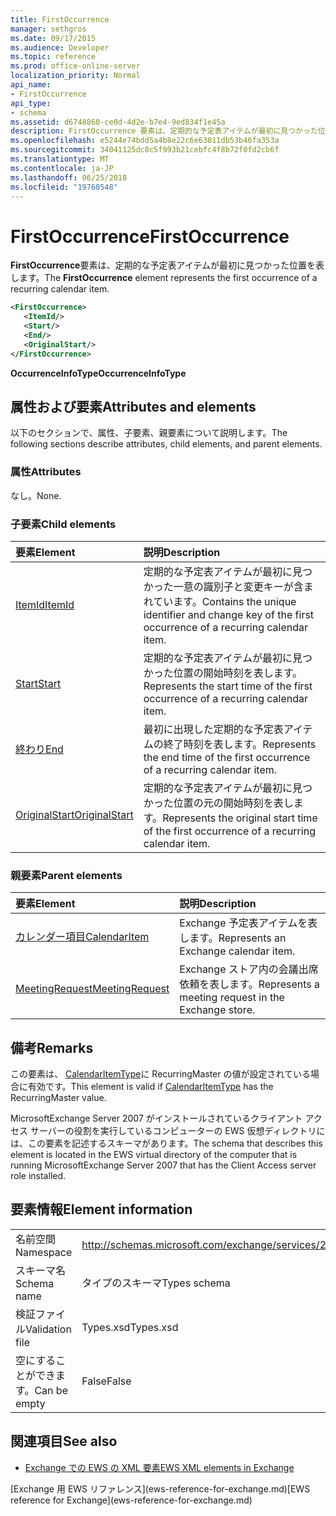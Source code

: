 ```yaml
---
title: FirstOccurrence
manager: sethgros
ms.date: 09/17/2015
ms.audience: Developer
ms.topic: reference
ms.prod: office-online-server
localization_priority: Normal
api_name:
- FirstOccurrence
api_type:
- schema
ms.assetid: d6748860-ce0d-4d2e-b7e4-9ed834f1e45a
description: FirstOccurrence 要素は、定期的な予定表アイテムが最初に見つかった位置を表します。
ms.openlocfilehash: e5244e74bdd5a4b8e22c6e63811db53b46fa353a
ms.sourcegitcommit: 34041125dc8c5f993b21cebfc4f8b72f0fd2cb6f
ms.translationtype: MT
ms.contentlocale: ja-JP
ms.lasthandoff: 06/25/2018
ms.locfileid: "19760548"
---
```

# <a name="firstoccurrence"></a><span data-ttu-id="d7ee8-103">FirstOccurrence</span><span class="sxs-lookup"><span data-stu-id="d7ee8-103">FirstOccurrence</span></span>

<span data-ttu-id="d7ee8-104">**FirstOccurrence**要素は、定期的な予定表アイテムが最初に見つかった位置を表します。</span><span class="sxs-lookup"><span data-stu-id="d7ee8-104">The **FirstOccurrence** element represents the first occurrence of a recurring calendar item.</span></span> 
  
```xml
<FirstOccurrence>
   <ItemId/>
   <Start/>
   <End/>
   <OriginalStart/>
</FirstOccurrence>
```

 <span data-ttu-id="d7ee8-105">**OccurrenceInfoType**</span><span class="sxs-lookup"><span data-stu-id="d7ee8-105">**OccurrenceInfoType**</span></span>
## <a name="attributes-and-elements"></a><span data-ttu-id="d7ee8-106">属性および要素</span><span class="sxs-lookup"><span data-stu-id="d7ee8-106">Attributes and elements</span></span>

<span data-ttu-id="d7ee8-107">以下のセクションで、属性、子要素、親要素について説明します。</span><span class="sxs-lookup"><span data-stu-id="d7ee8-107">The following sections describe attributes, child elements, and parent elements.</span></span>
  
### <a name="attributes"></a><span data-ttu-id="d7ee8-108">属性</span><span class="sxs-lookup"><span data-stu-id="d7ee8-108">Attributes</span></span>

<span data-ttu-id="d7ee8-109">なし。</span><span class="sxs-lookup"><span data-stu-id="d7ee8-109">None.</span></span>
  
### <a name="child-elements"></a><span data-ttu-id="d7ee8-110">子要素</span><span class="sxs-lookup"><span data-stu-id="d7ee8-110">Child elements</span></span>

|<span data-ttu-id="d7ee8-111">**要素**</span><span class="sxs-lookup"><span data-stu-id="d7ee8-111">**Element**</span></span>|<span data-ttu-id="d7ee8-112">**説明**</span><span class="sxs-lookup"><span data-stu-id="d7ee8-112">**Description**</span></span>|
|:-----|:-----|
|[<span data-ttu-id="d7ee8-113">ItemId</span><span class="sxs-lookup"><span data-stu-id="d7ee8-113">ItemId</span></span>](itemid.md) <br/> |<span data-ttu-id="d7ee8-114">定期的な予定表アイテムが最初に見つかった一意の識別子と変更キーが含まれています。</span><span class="sxs-lookup"><span data-stu-id="d7ee8-114">Contains the unique identifier and change key of the first occurrence of a recurring calendar item.</span></span>  <br/> |
|[<span data-ttu-id="d7ee8-115">Start</span><span class="sxs-lookup"><span data-stu-id="d7ee8-115">Start</span></span>](start.md) <br/> |<span data-ttu-id="d7ee8-116">定期的な予定表アイテムが最初に見つかった位置の開始時刻を表します。</span><span class="sxs-lookup"><span data-stu-id="d7ee8-116">Represents the start time of the first occurrence of a recurring calendar item.</span></span>  <br/> |
|[<span data-ttu-id="d7ee8-117">終わり</span><span class="sxs-lookup"><span data-stu-id="d7ee8-117">End </span></span>](end-ex15websvcsotherref.md) <br/> |<span data-ttu-id="d7ee8-118">最初に出現した定期的な予定表アイテムの終了時刻を表します。</span><span class="sxs-lookup"><span data-stu-id="d7ee8-118">Represents the end time of the first occurrence of a recurring calendar item.</span></span>  <br/> |
|[<span data-ttu-id="d7ee8-119">OriginalStart</span><span class="sxs-lookup"><span data-stu-id="d7ee8-119">OriginalStart</span></span>](originalstart.md) <br/> |<span data-ttu-id="d7ee8-120">定期的な予定表アイテムが最初に見つかった位置の元の開始時刻を表します。</span><span class="sxs-lookup"><span data-stu-id="d7ee8-120">Represents the original start time of the first occurrence of a recurring calendar item.</span></span>  <br/> |
   
### <a name="parent-elements"></a><span data-ttu-id="d7ee8-121">親要素</span><span class="sxs-lookup"><span data-stu-id="d7ee8-121">Parent elements</span></span>

|<span data-ttu-id="d7ee8-122">**要素**</span><span class="sxs-lookup"><span data-stu-id="d7ee8-122">**Element**</span></span>|<span data-ttu-id="d7ee8-123">**説明**</span><span class="sxs-lookup"><span data-stu-id="d7ee8-123">**Description**</span></span>|
|:-----|:-----|
|[<span data-ttu-id="d7ee8-124">カレンダー項目</span><span class="sxs-lookup"><span data-stu-id="d7ee8-124">CalendarItem</span></span>](calendaritem.md) <br/> |<span data-ttu-id="d7ee8-125">Exchange 予定表アイテムを表します。</span><span class="sxs-lookup"><span data-stu-id="d7ee8-125">Represents an Exchange calendar item.</span></span>  <br/> |
|[<span data-ttu-id="d7ee8-126">MeetingRequest</span><span class="sxs-lookup"><span data-stu-id="d7ee8-126">MeetingRequest</span></span>](meetingrequest.md) <br/> |<span data-ttu-id="d7ee8-127">Exchange ストア内の会議出席依頼を表します。</span><span class="sxs-lookup"><span data-stu-id="d7ee8-127">Represents a meeting request in the Exchange store.</span></span>  <br/> |
   
## <a name="remarks"></a><span data-ttu-id="d7ee8-128">備考</span><span class="sxs-lookup"><span data-stu-id="d7ee8-128">Remarks</span></span>

<span data-ttu-id="d7ee8-129">この要素は、 [CalendarItemType](calendaritemtype.md)に RecurringMaster の値が設定されている場合に有効です。</span><span class="sxs-lookup"><span data-stu-id="d7ee8-129">This element is valid if [CalendarItemType](calendaritemtype.md) has the RecurringMaster value.</span></span> 
  
<span data-ttu-id="d7ee8-130">MicrosoftExchange Server 2007 がインストールされているクライアント アクセス サーバーの役割を実行しているコンピューターの EWS 仮想ディレクトリには、この要素を記述するスキーマがあります。</span><span class="sxs-lookup"><span data-stu-id="d7ee8-130">The schema that describes this element is located in the EWS virtual directory of the computer that is running MicrosoftExchange Server 2007 that has the Client Access server role installed.</span></span>
  
## <a name="element-information"></a><span data-ttu-id="d7ee8-131">要素情報</span><span class="sxs-lookup"><span data-stu-id="d7ee8-131">Element information</span></span>

|||
|:-----|:-----|
|<span data-ttu-id="d7ee8-132">名前空間</span><span class="sxs-lookup"><span data-stu-id="d7ee8-132">Namespace</span></span>  <br/> |http://schemas.microsoft.com/exchange/services/2006/types  <br/> |
|<span data-ttu-id="d7ee8-133">スキーマ名</span><span class="sxs-lookup"><span data-stu-id="d7ee8-133">Schema name</span></span>  <br/> |<span data-ttu-id="d7ee8-134">タイプのスキーマ</span><span class="sxs-lookup"><span data-stu-id="d7ee8-134">Types schema</span></span>  <br/> |
|<span data-ttu-id="d7ee8-135">検証ファイル</span><span class="sxs-lookup"><span data-stu-id="d7ee8-135">Validation file</span></span>  <br/> |<span data-ttu-id="d7ee8-136">Types.xsd</span><span class="sxs-lookup"><span data-stu-id="d7ee8-136">Types.xsd</span></span>  <br/> |
|<span data-ttu-id="d7ee8-137">空にすることができます。</span><span class="sxs-lookup"><span data-stu-id="d7ee8-137">Can be empty</span></span>  <br/> |<span data-ttu-id="d7ee8-138">False</span><span class="sxs-lookup"><span data-stu-id="d7ee8-138">False</span></span>  <br/> |
   
## <a name="see-also"></a><span data-ttu-id="d7ee8-139">関連項目</span><span class="sxs-lookup"><span data-stu-id="d7ee8-139">See also</span></span>



- [<span data-ttu-id="d7ee8-140">Exchange での EWS の XML 要素</span><span class="sxs-lookup"><span data-stu-id="d7ee8-140">EWS XML elements in Exchange</span></span>](ews-xml-elements-in-exchange.md)
  
<span data-ttu-id="d7ee8-141">
  [Exchange 用 EWS リファレンス](ews-reference-for-exchange.md)</span><span class="sxs-lookup"><span data-stu-id="d7ee8-141">[EWS reference for Exchange](ews-reference-for-exchange.md)</span></span>

